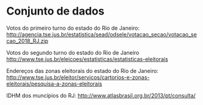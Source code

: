 # Conjunto de dados
Votos do primeiro turno do estado do Rio de Janeiro:
http://agencia.tse.jus.br/estatistica/sead/odsele/votacao_secao/votacao_secao_2018_RJ.zip

Votos do segundo turno do estado do Rio de Janeiro
http://www.tse.jus.br/eleicoes/estatisticas/estatisticas-eleitorais

Endereços das zonas eleitorais do estado do Rio de Janeiro:
http://www.tse.jus.br/eleitor/servicos/cartorios-e-zonas-eleitorais/pesquisa-a-zonas-eleitorais

IDHM dos muncípios do RJ:
http://www.atlasbrasil.org.br/2013/pt/consulta/